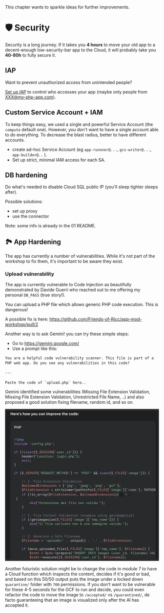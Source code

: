 This chapter wants to sparkle ideas for further improvements.

# 🛡️ Security

Security is a long journey. If it takes you **4 hours** to move your old app to a decent-enough
low-security-bar app to the Cloud, it will probably take you **40-80h** to fully secure it.

## IAP

Want to prevent unauthorized access from unintended people?

[Set up IAP](https://cloud.google.com/security/products/iap?hl=en) to control who accesses your app (maybe only people from XXX@my-php-app.com).

## Custom Service Account + IAM

To keep things easy, we used a single and powerful Service Account (the `compute` default one). However, you don't want to have a single account able to do everything. To decrease the blast radius, better to have different accounts.

* create ad-hoc Service Account (eg `app-runnner@...`, `gcs-writer@...`, `app-builder@..` ).
* Set up strict, minimal IAM access for each SA.

## DB hardening

Do what's needed to disable Cloud SQL public IP (you'll sleep tighter sleeps after).

Possible solutions:

* set up proxy
* use the connector

Note: some info is already in the 01 README.

## 🏞️ App Hardening

The app has currently a number of vulnerabilities. While it's not part of the workshop to fix them, it's important to be aware they exist.

### Upload vulnerability

The app is currently vulnerable to Code Injection as beautifully demonstrated by Davide Guerri who reached out to me offering my personal `DB_PASS` (true story!).

You can upload a PHP file which allows generic PHP code execution. This is dangerous!

A possible fix is here: https://github.com/Friends-of-Ricc/app-mod-workshop/pull/2

Another way is to ask Gemini! you can try these simple steps:

* Go to https://gemini.google.com/
* Use a prompt like this:

```
You are a helpful code vulnerability scanner. This file is part of a PHP web app. Do you see any vulnerabilities in this code?

---

Paste the code of `upload.php` here..

```

Gemini identified some vulnerabilities (Missing File Extension Validation, Missing File Extension Validation, Unrestricted File Name, ..) and also proposed a good solution fixing filename, random id, and so on.

![sample Gemini code](image-2.png)

Another futuristic solution might be to change the code in module 7 to have a Cloud function which inspects the content, decides if it's good or bad, and based on this 50/50 output puts the image under a locked down `quarantine/` folder with `700` permissions. If you don't want to be vulnerable for these 4-5 seconds for the GCF to run and decide, you could even refactor the code to move the image to `/accepted/` vs `/quarantined/`, de facto guaranteeing that an image is visualized only after the AI has accepted it.
